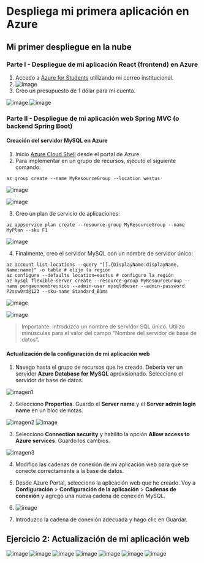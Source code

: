 
# Despliega mi primera aplicación en Azure

## Mi primer despliegue en la nube

### Parte I - Despliegue de mi aplicación React (frontend) en Azure

1. Accedo a [Azure for Students](https://azure.microsoft.com/es-es/free/students/) utilizando mi correo institucional.
2. ![image](https://github.com/juaneortiz1/Lab06CVDS-Calculator/assets/97971732/0b3ac1dc-c0cc-4aec-bc96-76bd75a1e4c4)
3. Creo un presupuesto de 1 dólar para mi cuenta.

![image](https://github.com/juaneortiz1/Lab06CVDS-Calculator/assets/97971732/0b3ac1dc-c0cc-4aec-bc96-76bd75a1e4c4)
![image](https://github.com/juaneortiz1/Lab06CVDS-Calculator/assets/97971732/0b3ac1dc-c0cc-4aec-bc96-76bd75a1e4c4)

### Parte II - Despliegue de mi aplicación web Spring MVC (o backend Spring Boot)

#### Creación del servidor MySQL en Azure

1. Inicio [Azure Cloud Shell](https://docs.microsoft.com/en-in/azure/cloud-shell/overview) desde el portal de Azure.
2. Para implementar en un grupo de recursos, ejecuto el siguiente comando:

```shell
az group create --name MyResourceGroup --location westus
```
![image](https://github.com/juaneortiz1/Lab06CVDS-Calculator/assets/97971732/5d69fb6d-3f2c-4a6a-98f6-d681991a916d)

![image](https://github.com/juaneortiz1/Lab06CVDS-Calculator/assets/97971732/58a5e26e-1fee-4515-bced-d0630e7ae244)


3. Creo un plan de servicio de aplicaciones:

```shell
az appservice plan create --resource-group MyResourceGroup --name MyPlan --sku F1
```
![image](https://github.com/juaneortiz1/Lab06CVDS-Calculator/assets/97971732/f6d7fa3f-36ad-47d7-85cc-e32907e15590)

4. Finalmente, creo el servidor MySQL con un nombre de servidor único:

```shell
az account list-locations --query "[].{DisplayName:displayName, Name:name}" -o table # elijo la región
az configure --defaults location=eastus # configuro la región
az mysql flexible-server create --resource-group MyResourceGroup --name pongaunnombreunico --admin-user mysqldbuser --admin-password P2ssw0rd@123 --sku-name Standard_B1ms
```
![image](https://github.com/juaneortiz1/Lab06CVDS-Calculator/assets/97971732/b5322cb4-9591-449b-85a5-a82ba16bb089)

![image](https://github.com/juaneortiz1/Lab06CVDS-Calculator/assets/97971732/c16f36af-0981-4f1f-8855-3eee3e5400f7)

> Importante: Introduzco un nombre de servidor SQL único. Utilizo minúsculas para el valor del campo "Nombre del servidor de base de datos".

#### Actualización de la configuración de mi aplicación web

1. Navego hasta el grupo de recursos que he creado. Debería ver un servidor **Azure Database for MySQL** aprovisionado. Selecciono el servidor de base de datos.

![imagen1](assets/img1.png)


2. Selecciono **Properties**. Guardo el **Server name** y el **Server admin login name** en un bloc de notas.

![imagen2](assets/img2.png)
![image](https://github.com/juaneortiz1/Lab06CVDS-Calculator/assets/97971732/1814658f-7ae3-4805-badd-82572e4a9a15)


3. Selecciono **Connection security** y habilito la opción **Allow access to Azure services**. Guardo los cambios.

![imagen3](assets/img3.png)

4. Modifico las cadenas de conexión de mi aplicación web para que se conecte correctamente a la base de datos. 

5. Desde Azure Portal, selecciono la aplicación web que he creado. Voy a **Configuración** > **Configuración de la aplicación** > **Cadenas de conexión** y agrego una nueva cadena de conexión MySQL.
6. ![image](https://github.com/juaneortiz1/Lab06CVDS-Calculator/assets/97971732/c7848847-f016-4d57-958a-d3209db19a8c)


7. Introduzco la cadena de conexión adecuada y hago clic en Guardar.

## Ejercicio 2: Actualización de mi aplicación web

![image](https://github.com/juaneortiz1/Lab06CVDS-Calculator/assets/97971732/7819972b-399e-4a6a-96f7-61f4c6086374)
![image](https://github.com/juaneortiz1/Lab06CVDS-Calculator/assets/97971732/99fdbae0-838e-4328-80f4-d0ad4a284665)
![image](https://github.com/juaneortiz1/Lab06CVDS-Calculator/assets/97971732/9a899616-6551-42df-b414-272d5b7e44b6)
![image](https://github.com/juaneortiz1/Lab06CVDS-Calculator/assets/97971732/2cb58f2e-6b14-47a0-8d6d-3fa2b6f49409)
![image](https://github.com/juaneortiz1/Lab06CVDS-Calculator/assets/97971732/6ffdcaa2-7f08-44e5-85ee-7d8e2411f31b)
![image](https://github.com/juaneortiz1/Lab06CVDS-Calculator/assets/97971732/36cfcfd6-a69c-484f-a3f7-8ed6456da000)
![image](https://github.com/juaneortiz1/Lab06CVDS-Calculator/assets/97971732/8a484f2c-df11-43fb-89f3-1997f5912836)

 
 




